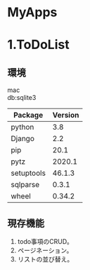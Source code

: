 # MyApps

  

# 1.ToDoList

## 環境
mac  
db:sqlite3

| Package | Version |
|--|--|
python|3.8
Django | 2.2
pip |  20.1
pytz| 2020.1
setuptools| 46.1.3
sqlparse| 0.3.1
wheel | 0.34.2

## 現存機能
 1. todo事項のCRUD。 
 2. ページネーション。
 3. リストの並び替え。

